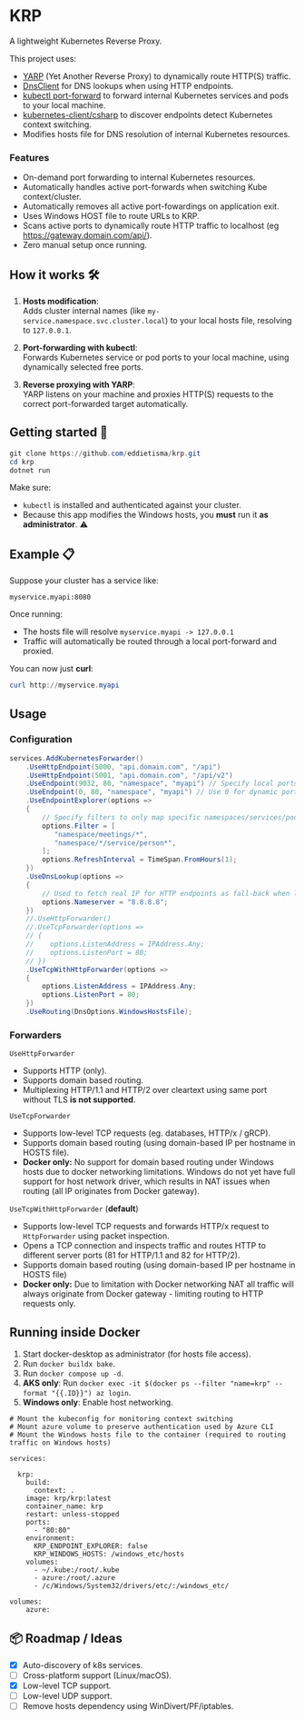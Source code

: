 # KRP

A lightweight Kubernetes Reverse Proxy.

This project uses:
- [YARP](https://github.com/dotnet/yarp/) (Yet Another Reverse Proxy) to dynamically route HTTP(S) traffic.
- [DnsClient](https://github.com/MichaCo/DnsClient.NET) for DNS lookups when using HTTP endpoints.
- [kubectl port-forward](https://kubernetes.io/docs/reference/kubectl/generated/kubectl_port-forward/) to forward internal Kubernetes services and pods to your local machine.
- [kubernetes-client/csharp](https://github.com/kubernetes-client/csharp) to discover endpoints detect Kubernetes context switching.
- Modifies hosts file for DNS resolution of internal Kubernetes resources.

### Features
- On-demand port forwarding to internal Kubernetes resources.
- Automatically handles active port-forwards when switching Kube context/cluster.
- Automatically removes all active port-fowardings on application exit.
- Uses Windows HOST file to route URLs to KRP.
- Scans active ports to dynamically route HTTP traffic to localhost (eg https://gateway.domain.com/api/).
- Zero manual setup once running.

## How it works 🛠

1. **Hosts modification**:  
   Adds cluster internal names (like `my-service.namespace.svc.cluster.local`) to your local hosts file, resolving to `127.0.0.1`.

2. **Port-forwarding with kubectl**:  
   Forwards Kubernetes service or pod ports to your local machine, using dynamically selected free ports.

3. **Reverse proxying with YARP**:  
   YARP listens on your machine and proxies HTTP(S) requests to the correct port-forwarded target automatically.

## Getting started 🚀

```powershell
git clone https://github.com/eddietisma/krp.git
cd krp
dotnet run
```

Make sure:
- `kubectl` is installed and authenticated against your cluster.
- Because this app modifies the Windows hosts, you **must** run it **as administrator**. ⚠️

## Example 📋

Suppose your cluster has a service like:

```
myservice.myapi:8080
```

Once running:
- The hosts file will resolve `myservice.myapi -> 127.0.0.1`
- Traffic will automatically be routed through a local port-forward and proxied.

You can now just **curl**:

```powershell
curl http://myservice.myapi
```

## Usage

### Configuration

```csharp
services.AddKubernetesForwarder()
    .UseHttpEndpoint(5000, "api.domain.com", "/api")
    .UseHttpEndpoint(5001, "api.domain.com", "/api/v2")
    .UseEndpoint(9032, 80, "namespace", "myapi") // Specify local ports.
    .UseEndpoint(0, 80, "namespace", "myapi") // Use 0 for dynamic ports.
    .UseEndpointExplorer(options =>
    {
        // Specify filters to only map specific namespaces/services/pods.
        options.Filter = [
           "namespace/meetings/*",
           "namespace/*/service/person*",
        ];
        options.RefreshInterval = TimeSpan.FromHours(1);
    })
    .UseDnsLookup(options =>
    {
        // Used to fetch real IP for HTTP endpoints as fall-back when local port is not active.
        options.Nameserver = "8.8.8.8";
    })
    //.UseHttpForwarder()
    //.UseTcpForwarder(options =>
    // {
    //    options.ListenAddress = IPAddress.Any;
    //    options.ListenPort = 80;
    // })
    .UseTcpWithHttpForwarder(options =>
    {
        options.ListenAddress = IPAddress.Any;
        options.ListenPort = 80;
    })
    .UseRouting(DnsOptions.WindowsHostsFile);
```

### Forwarders
`UseHttpForwarder`
- Supports HTTP (only).
- Supports domain based routing.
- Multiplexing HTTP/1.1 and HTTP/2 over cleartext using same port without TLS **is not supported**.

`UseTcpForwarder`
- Supports low-level TCP requests (eg. databases, HTTP/x / gRCP).
- Supports domain based routing (using domain-based IP per hostname in HOSTS file).
- **Docker only:** No support for domain based routing under Windows hosts due to docker networking limitations. Windows do not yet have full support for host network driver, which results in NAT issues when routing (all IP originates from Docker gateway).

`UseTcpWithHttpForwarder` (**default**)
- Supports low-level TCP requests and forwards HTTP/x request to `HttpForwarder` using packet inspection.
- Opens a TCP connection and inspects traffic and routes HTTP to different server ports (81 for HTTP/1.1 and 82 for HTTP/2).
- Supports domain based routing (using domain-based IP per hostname in HOSTS file)
- **Docker only:** Due to limitation with Docker networking NAT all traffic will always originate from Docker gateway - limiting routing to HTTP requests only.

## Running inside Docker
1. Start docker-desktop as administrator (for hosts file access).
1. Run `docker buildx bake`.
1. Run `docker compose up -d`.
1. **AKS only**: Run `docker exec -it $(docker ps --filter "name=krp" --format "{{.ID}}") az login`.
1. **Windows only**: Enable host networking.

```
# Mount the kubeconfig for monitoring context switching
# Mount azure volume to preserve authentication used by Azure CLI
# Mount the Windows hosts file to the container (required to routing traffic on Windows hosts)

services:

  krp:
    build:
      context: .
    image: krp/krp:latest
    container_name: krp
    restart: unless-stopped
    ports:
      - "80:80"
    environment:
      KRP_ENDPOINT_EXPLORER: false
      KRP_WINDOWS_HOSTS: /windows_etc/hosts
    volumes:
      - ~/.kube:/root/.kube
      - azure:/root/.azure 
      - /c/Windows/System32/drivers/etc/:/windows_etc/ 

volumes:
    azure:
```

## 📦 Roadmap / Ideas
- [x] Auto-discovery of k8s services.
- [ ] Cross-platform support (Linux/macOS).
- [x] Low-level TCP support.
- [ ] Low-level UDP support.
- [ ] Remove hosts dependency using WinDivert/PF/iptables.
